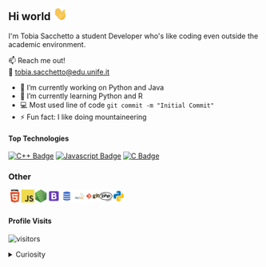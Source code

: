 ## Hi world <img src="images/hand.gif" width="28px" alt="hi">

I'm Tobia Sacchetto a student Developer who's like coding even outside the academic environment. 

:mailbox: Reach me out!
<br />
:email: tobia.sacchetto@edu.unife.it


<!-- TODO: Add last video link -->

- 🔭 I’m currently working on Python and Java
- 🌱 I’m currently learning Python and R
- :computer: Most used line of code `git commit -m "Initial Commit"`
- ⚡ Fun fact: I like doing mountaineering

#### Top Technologies


[![C++ Badge](https://img.shields.io/badge/-c++-007acc?style=for-the-badge&labelColor=black&logo=c%2B%2B&logoColor=007acc)](#) [![Javascript Badge](https://img.shields.io/badge/-Java-F0DB4F?style=for-the-badge&labelColor=black&logo=java&logoColor=F0DB4F)](#) [![C Badge](https://img.shields.io/badge/-c-007acc?style=for-the-badge&labelColor=black&logo=c&logoColor=007acc)](#) 

### Other


<img align="left" alt="HTML5" width="26px" src="images/html.png" />

<img align="left" alt="JavaScript" width="26px" src="images/javascript.png" />

<img align="left" alt="Node.js" width="26px" src="images/nodejs.png" />

<img align="left" alt="Bootstrap" width="26px" src="images/bootstrap.png" />

<img align="left" alt="SQL" width="26px" src="images/sql.png" />

<img align="left" alt="MySQL" width="26px" src="images/mysql.png" />

<img align="left" alt="Git" width="26px" src="images/git.png" />

<img align="left" alt="PHP" width="26px" src="images/php.png" />

<img align="left" alt="Python" width="26px" src="images/python.png" />

<br />
<br />



#### Profile Visits 

![visitors](https://visitor-badge.glitch.me/badge?page_id=Tob1a.Tob1a)

<details>
<summary>
  Curiosity
</summary>

<br >





#### Github Stats

![Tob1a's github stats](https://github-readme-stats.vercel.app/api?username=tob1a&count_private=true&theme=tokyonight&hide=contribs,prs)

</details>

